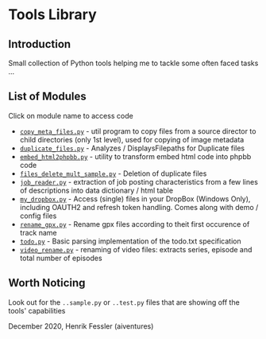 #  Tools Library

## Introduction
Small collection of Python tools helping me to tackle some often faced tasks ... 

## List of Modules
Click on module name to access code
* [`copy_meta_files.py`](copy_meta_files.py) - util program to copy files from a source director to child directories (only 1st level), used for copying of image metadata
* [`duplicate_files.py`](duplicate_files.py) - Analyzes / DisplaysFilepaths for Duplicate files
* [`embed_html2phpbb.py`](embed_html2phpbb.py) - utility to transform embed html code into phpbb code
* [`files_delete_mult_sample.py`](files_delete_mult_sample.py) - Deletion of duplicate files
* [`job_reader.py`](job_reader.py) - extraction of job posting characteristics from a few lines of descriptions into data dictionary / html table
* [`my_dropbox.py`](my_dropbox.py) - Access (single) files in your DropBox (Windows Only), including OAUTH2 and refresh token handling. Comes along with demo / config files
* [`rename_gpx.py`](rename_gpx.py) - Rename gpx files according to theit first occurence of track name
* [`todo.py`](todo.py) - Basic parsing implementation of the todo.txt specification
* [`video_rename.py`](video_rename.py) - renaming of video files: extracts series, episode and total number of episodes 

## Worth Noticing
Look out for the `..sample.py` or `..test.py` files that are showing off the tools' capabilities

December 2020, Henrik Fessler (aiventures)
